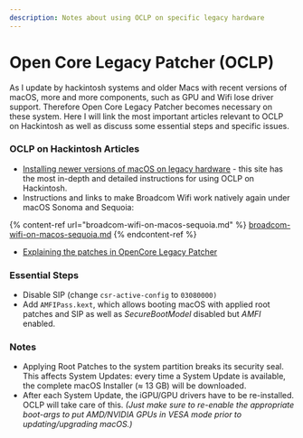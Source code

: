 ```yaml
---
description: Notes about using OCLP on specific legacy hardware
---
```


# Open Core Legacy Patcher (OCLP)

As I update by hackintosh systems and older Macs with recent versions of macOS, more and more components, such as GPU and Wifi lose driver support. Therefore Open Core Legacy Patcher becomes necessary on these system. Here I will link the most important articles relevant to OCLP on Hackintosh as well as discuss some essential steps and specific issues.

### OCLP on Hackintosh Articles

* [Installing newer versions of macOS on legacy hardware](https://github.com/5T33Z0/OC-Little-Translated/tree/main/14_OCLP_Wintel) - this site has the most in-depth and detailed instructions for using  OCLP on Hackintosh.
* Instructions and links to make Broadcom Wifi work natively again under macOS Sonoma and Sequoia:

{% content-ref url="broadcom-wifi-on-macos-sequoia.md" %}
[broadcom-wifi-on-macos-sequoia.md](broadcom-wifi-on-macos-sequoia.md)
{% endcontent-ref %}

* [Explaining the patches in OpenCore Legacy Patcher ](https://dortania.github.io/OpenCore-Legacy-Patcher/PATCHEXPLAIN.html)

### Essential Steps

* Disable SIP (change `csr-active-config` to `03080000)`
* Add `AMFIPass.kext`, which allows booting macOS with applied root patches and SIP as well as _SecureBootModel_ disabled but _AMFI_ enabled.

### Notes

* Applying Root Patches to the system partition breaks its security seal. This affects System Updates: every time a System Update is available, the complete macOS Installer (≈ 13 GB) will be downloaded.&#x20;
* After each System Update, the iGPU/GPU drivers have to be re-installed. OCLP will take care of this. _(Just make sure to re-enable the appropriate boot-args to put AMD/NVIDIA GPUs in VESA mode prior to updating/upgrading macOS.)_
